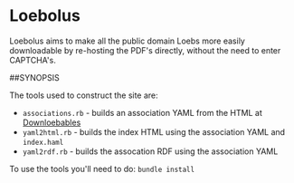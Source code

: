 # Loebolus
Loebolus aims to make all the public domain Loebs more easily downloadable by re-hosting the PDF's directly, without the need to enter CAPTCHA's.

##SYNOPSIS

The tools used to construct the site are:

 * `associations.rb` - builds an association YAML from the HTML at [Downloebables](http://www.edonnelly.com/loebs.html)
 * `yaml2html.rb` - builds the index HTML using the association YAML and `index.haml`
 * `yaml2rdf.rb` - builds the assocation RDF using the association YAML

To use the tools you'll need to do: `bundle install`
